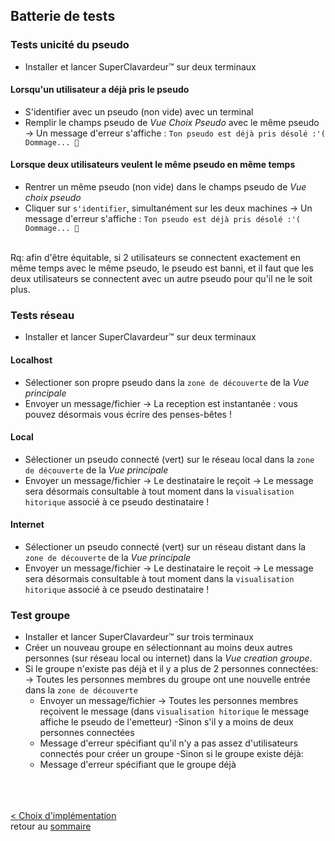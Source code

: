 ## Batterie de tests 

### Tests unicité du pseudo 
- Installer et lancer SuperClavardeur™ sur deux terminaux 

#### Lorsqu'un utilisateur a déjà pris le pseudo
- S'identifier avec un pseudo (non vide) avec un terminal
- Remplir le champs pseudo de *Vue Choix Pseudo* avec le même pseudo
→ Un message d'erreur s'affiche : `Ton pseudo est déjà pris désolé :'( Dommage... 🙈`

#### Lorsque deux utilisateurs veulent le même pseudo en même temps
- Rentrer un même pseudo (non vide) dans le champs pseudo de *Vue choix pseudo*
- Cliquer sur `s'identifier`, simultanément sur les deux machines
→ Un message d'erreur s'affiche : `Ton pseudo est déjà pris désolé :'( Dommage... 🙈`

<br>
Rq: afin d'être équitable, si 2 utilisateurs se connectent exactement en même temps avec le même pseudo, le pseudo est banni, et il faut que les deux utilisateurs se connectent avec un autre pseudo pour qu'il ne le soit plus.

### Tests réseau
- Installer et lancer SuperClavardeur™ sur deux terminaux

#### Localhost
- Sélectioner son propre pseudo dans la `zone de découverte` de la *Vue principale*
- Envoyer un message/fichier
→ La reception est instantanée : vous pouvez désormais vous écrire des penses-bêtes !

#### Local
- Sélectioner un pseudo connecté (vert) sur le réseau local dans la `zone de découverte` de la *Vue principale*
- Envoyer un message/fichier
→ Le destinataire le reçoit
→ Le message sera désormais consultable à tout moment dans la `visualisation hitorique` associé à ce pseudo destinataire !

#### Internet 
- Sélectioner un pseudo connecté (vert) sur un réseau distant dans la `zone de découverte` de la *Vue principale*
- Envoyer un message/fichier
→ Le destinataire le reçoit 
→ Le message sera désormais consultable à tout moment dans la `visualisation hitorique` associé à ce pseudo destinataire !


### Test groupe
- Installer et lancer SuperClavardeur™ sur trois terminaux 
- Créer un nouveau groupe en sélectionnant au moins deux autres personnes (sur réseau local ou internet) dans la *Vue creation groupe*.
- Si le groupe n'existe pas déjà et il y a plus de 2 personnes connectées:
    → Toutes les personnes membres du groupe ont une nouvelle entrée dans la `zone de découverte`
    - Envoyer un message/fichier
    → Toutes les personnes membres reçoivent le message (dans `visualisation hitorique` le message affiche le pseudo de l'emetteur)
-Sinon s'il y a moins de deux personnes connectées
    - Message d'erreur spécifiant qu'il n'y a pas assez d'utilisateurs connectés pour créer un groupe
-Sinon si le groupe existe déjà:
    - Message d'erreur spécifiant que le groupe déjà


<br><br><br>
[< Choix d'implémentation](choix.md)<br>
retour au [sommaire](README.md)